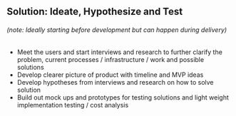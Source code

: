 ## Solution: Ideate, Hypothesize and Test

###### _\(note: Ideally starting before development but can happen during delivery\)_

* Meet the users and start interviews and research to further clarify the problem, current processes / infrastructure / work and possible solutions
* Develop clearer picture of product with timeline and MVP ideas
* Develop hypotheses from interviews and research on how to solve solution
* Build out mock ups and prototypes for testing solutions and light weight implementation testing / cost analysis



